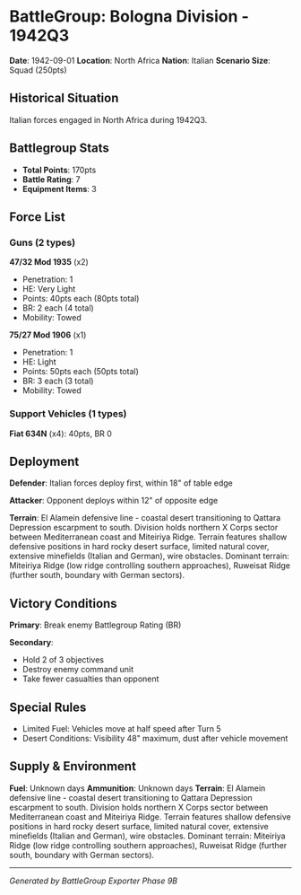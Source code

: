 # BattleGroup: Bologna Division - 1942Q3

**Date**: 1942-09-01
**Location**: North Africa
**Nation**: Italian
**Scenario Size**: Squad (250pts)

## Historical Situation

Italian forces engaged in North Africa during 1942Q3.

## Battlegroup Stats

- **Total Points**: 170pts
- **Battle Rating**: 7
- **Equipment Items**: 3

## Force List

### Guns (2 types)

**47/32 Mod 1935** (x2)
- Penetration: 1
- HE: Very Light
- Points: 40pts each (80pts total)
- BR: 2 each (4 total)
- Mobility: Towed

**75/27 Mod 1906** (x1)
- Penetration: 1
- HE: Light
- Points: 50pts each (50pts total)
- BR: 3 each (3 total)
- Mobility: Towed

### Support Vehicles (1 types)

**Fiat 634N** (x4): 40pts, BR 0

## Deployment

**Defender**: Italian forces deploy first, within 18" of table edge

**Attacker**: Opponent deploys within 12" of opposite edge

**Terrain**: El Alamein defensive line - coastal desert transitioning to Qattara Depression escarpment to south. Division holds northern X Corps sector between Mediterranean coast and Miteiriya Ridge. Terrain features shallow defensive positions in hard rocky desert surface, limited natural cover, extensive minefields (Italian and German), wire obstacles. Dominant terrain: Miteiriya Ridge (low ridge controlling southern approaches), Ruweisat Ridge (further south, boundary with German sectors).

## Victory Conditions

**Primary**: Break enemy Battlegroup Rating (BR)

**Secondary**:
- Hold 2 of 3 objectives
- Destroy enemy command unit
- Take fewer casualties than opponent

## Special Rules

- Limited Fuel: Vehicles move at half speed after Turn 5
- Desert Conditions: Visibility 48" maximum, dust after vehicle movement

## Supply & Environment

**Fuel**: Unknown days
**Ammunition**: Unknown days
**Terrain**: El Alamein defensive line - coastal desert transitioning to Qattara Depression escarpment to south. Division holds northern X Corps sector between Mediterranean coast and Miteiriya Ridge. Terrain features shallow defensive positions in hard rocky desert surface, limited natural cover, extensive minefields (Italian and German), wire obstacles. Dominant terrain: Miteiriya Ridge (low ridge controlling southern approaches), Ruweisat Ridge (further south, boundary with German sectors).

---

*Generated by BattleGroup Exporter Phase 9B*
